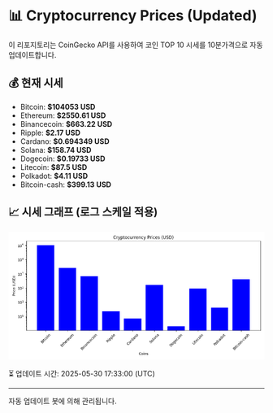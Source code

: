 
# 📊 Cryptocurrency Prices (Updated)

이 리포지토리는 CoinGecko API를 사용하여 코인 TOP 10 시세를 10분가격으로 자동 업데이트합니다.

## 💰 현재 시세
- Bitcoin: **$104053 USD**
- Ethereum: **$2550.61 USD**
- Binancecoin: **$663.22 USD**
- Ripple: **$2.17 USD**
- Cardano: **$0.694349 USD**
- Solana: **$158.74 USD**
- Dogecoin: **$0.19733 USD**
- Litecoin: **$87.5 USD**
- Polkadot: **$4.11 USD**
- Bitcoin-cash: **$399.13 USD**

## 📈 시세 그래프 (로그 스케일 적용)
![Crypto Prices](crypto_prices.png)

⏳ 업데이트 시간: 2025-05-30 17:33:00 (UTC)

---
자동 업데이트 봇에 의해 관리됩니다.
